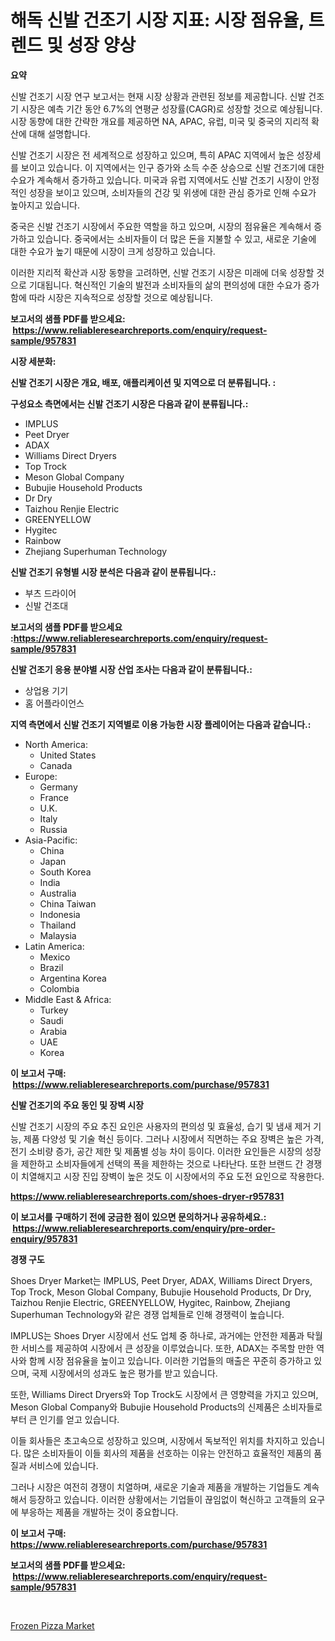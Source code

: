 <p><h1>해독 신발 건조기 시장 지표: 시장 점유율, 트렌드 및 성장 양상</h1></p><p><strong>요약</strong></p>
<p><p>신발 건조기 시장 연구 보고서는 현재 시장 상황과 관련된 정보를 제공합니다. 신발 건조기 시장은 예측 기간 동안 6.7%의 연평균 성장률(CAGR)로 성장할 것으로 예상됩니다. 시장 동향에 대한 간략한 개요를 제공하면 NA, APAC, 유럽, 미국 및 중국의 지리적 확산에 대해 설명합니다.</p><p>신발 건조기 시장은 전 세계적으로 성장하고 있으며, 특히 APAC 지역에서 높은 성장세를 보이고 있습니다. 이 지역에서는 인구 증가와 소득 수준 상승으로 신발 건조기에 대한 수요가 계속해서 증가하고 있습니다. 미국과 유럽 지역에서도 신발 건조기 시장이 안정적인 성장을 보이고 있으며, 소비자들의 건강 및 위생에 대한 관심 증가로 인해 수요가 높아지고 있습니다.</p><p>중국은 신발 건조기 시장에서 주요한 역할을 하고 있으며, 시장의 점유율은 계속해서 증가하고 있습니다. 중국에서는 소비자들이 더 많은 돈을 지불할 수 있고, 새로운 기술에 대한 수요가 높기 때문에 시장이 크게 성장하고 있습니다.</p><p>이러한 지리적 확산과 시장 동향을 고려하면, 신발 건조기 시장은 미래에 더욱 성장할 것으로 기대됩니다. 혁신적인 기술의 발전과 소비자들의 삶의 편의성에 대한 수요가 증가함에 따라 시장은 지속적으로 성장할 것으로 예상됩니다.</p></p>
<p><strong>보고서의 샘플 PDF를 받으세요: &nbsp;<a href="https://www.reliableresearchreports.com/enquiry/request-sample/957831">https://www.reliableresearchreports.com/enquiry/request-sample/957831</a></strong></p>
<p><strong>시장 세분화:</strong></p>
<p><strong> 신발 건조기 시장은 개요, 배포, 애플리케이션 및 지역으로 더 분류됩니다. :</strong></p>
<p><strong>구성요소 측면에서는 신발 건조기 시장은 다음과 같이 분류됩니다.:</strong></p>
<p><ul><li>IMPLUS</li><li>Peet Dryer</li><li>ADAX</li><li>Williams Direct Dryers</li><li>Top Trock</li><li>Meson Global Company</li><li>Bubujie Household Products</li><li>Dr Dry</li><li>Taizhou Renjie Electric</li><li>GREENYELLOW</li><li>Hygitec</li><li>Rainbow</li><li>Zhejiang Superhuman Technology</li></ul></p>
<p><strong> 신발 건조기 유형별 시장 분석은 다음과 같이 분류됩니다.:</strong></p>
<p><ul><li>부츠 드라이어</li><li>신발 건조대</li></ul></p>
<p><strong>보고서의 샘플 PDF를 받으세요 :<a href="https://www.reliableresearchreports.com/enquiry/request-sample/957831">https://www.reliableresearchreports.com/enquiry/request-sample/957831</a></strong></p>
<p><strong> 신발 건조기 응용 분야별 시장 산업 조사는 다음과 같이 분류됩니다.:</strong></p>
<p><ul><li>상업용 기기</li><li>홈 어플라이언스</li></ul></p>
<p><strong>지역 측면에서 신발 건조기 지역별로 이용 가능한 시장 플레이어는 다음과 같습니다.:</strong></p>
<p><ul>
    <li>
        North America:
        <ul>
            <li>United States</li>
            <li>Canada</li>
        </ul>
    </li>
    <li>
        Europe:
        <ul>
            <li>Germany</li>
            <li>France</li>
            <li>U.K.</li>
            <li>Italy</li>
            <li>Russia</li>
        </ul>
    </li>
    <li>
        Asia-Pacific:
        <ul>
            <li>China</li>
            <li>Japan</li>
            <li>South Korea</li>
            <li>India</li>
            <li>Australia</li>
            <li>China Taiwan</li>
            <li>Indonesia</li>
            <li>Thailand</li>
            <li>Malaysia</li>
        </ul>
    </li>
    <li>
        Latin America:
        <ul>
            <li>Mexico</li>
            <li>Brazil</li>
            <li>Argentina Korea</li>
            <li>Colombia</li>
        </ul>
    </li>
    <li>
        Middle East & Africa:
        <ul>
            <li>Turkey</li>
            <li>Saudi</li>
            <li>Arabia</li>
            <li>UAE</li>
            <li>Korea</li>
        </ul>
    </li>
    </ul></p>
<p><strong>이 보고서 구매: &nbsp;<a href="https://www.reliableresearchreports.com/purchase/957831">https://www.reliableresearchreports.com/purchase/957831</a></strong></p>
<p><strong>신발 건조기의 주요 동인 및 장벽 시장</strong></p>
<p><p>신발 건조기 시장의 주요 추진 요인은 사용자의 편의성 및 효율성, 습기 및 냄새 제거 기능, 제품 다양성 및 기술 혁신 등이다. 그러나 시장에서 직면하는 주요 장벽은 높은 가격, 전기 소비량 증가, 공간 제한 및 제품별 성능 차이 등이다. 이러한 요인들은 시장의 성장을 제한하고 소비자들에게 선택의 폭을 제한하는 것으로 나타난다. 또한 브랜드 간 경쟁이 치열해지고 시장 진입 장벽이 높은 것도 이 시장에서의 주요 도전 요인으로 작용한다.</p></p>
<p><strong><a href="https://www.reliableresearchreports.com/shoes-dryer-r957831">https://www.reliableresearchreports.com/shoes-dryer-r957831</a></strong></p>
<p><strong>이 보고서를 구매하기 전에 궁금한 점이 있으면 문의하거나 공유하세요.: &nbsp;<a href="https://www.reliableresearchreports.com/enquiry/pre-order-enquiry/957831">https://www.reliableresearchreports.com/enquiry/pre-order-enquiry/957831</a></strong></p>
<p><strong>경쟁 구도</strong></p>
<p><p>Shoes Dryer Market는 IMPLUS, Peet Dryer, ADAX, Williams Direct Dryers, Top Trock, Meson Global Company, Bubujie Household Products, Dr Dry, Taizhou Renjie Electric, GREENYELLOW, Hygitec, Rainbow, Zhejiang Superhuman Technology와 같은 경쟁 업체들로 인해 경쟁력이 높습니다. </p><p>IMPLUS는 Shoes Dryer 시장에서 선도 업체 중 하나로, 과거에는 안전한 제품과 탁월한 서비스를 제공하여 시장에서 큰 성장을 이루었습니다. 또한, ADAX는 주목할 만한 역사와 함께 시장 점유율을 높이고 있습니다. 이러한 기업들의 매출은 꾸준히 증가하고 있으며, 국제 시장에서의 성과도 높은 평가를 받고 있습니다.</p><p>또한, Williams Direct Dryers와 Top Trock도 시장에서 큰 영향력을 가지고 있으며, Meson Global Company와 Bubujie Household Products의 신제품은 소비자들로부터 큰 인기를 얻고 있습니다. </p><p>이들 회사들은 초고속으로 성장하고 있으며, 시장에서 독보적인 위치를 차지하고 있습니다. 많은 소비자들이 이들 회사의 제품을 선호하는 이유는 안전하고 효율적인 제품의 품질과 서비스에 있습니다.</p><p>그러나 시장은 여전히 경쟁이 치열하며, 새로운 기술과 제품을 개발하는 기업들도 계속해서 등장하고 있습니다. 이러한 상황에서는 기업들이 끊임없이 혁신하고 고객들의 요구에 부응하는 제품을 개발하는 것이 중요합니다.</p></p>
<p><strong>이 보고서 구매: &nbsp; <a href="https://www.reliableresearchreports.com/purchase/957831">https://www.reliableresearchreports.com/purchase/957831</a></strong></p>
<p><strong>보고서의 샘플 PDF를 받으세요: &nbsp;<a href="https://www.reliableresearchreports.com/enquiry/request-sample/957831">https://www.reliableresearchreports.com/enquiry/request-sample/957831</a></strong><strong></strong></p>
<p>&nbsp;</p>
<p><p><a href="https://github.com/pizolina/Market-Research-Report-List-4/blob/main/frozen-pizza-market.md">Frozen Pizza Market</a></p></p>